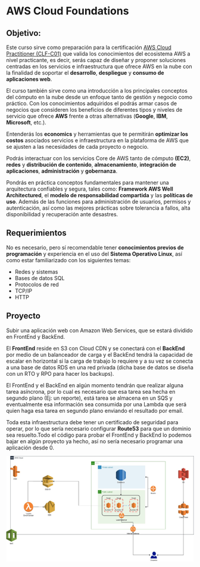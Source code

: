 # AWS Cloud Foundations

## Objetivo:

Este curso sirve como preparación para la certificación [AWS Cloud Practitioner (CLF-C01)](https://aws.amazon.com/es/certification/certified-cloud-practitioner/) que valida los conocimientos del ecosistema AWS a nivel practicante, es decir, serás capaz de diseñar y proponer soluciones centradas en los servicios e infraestructura que ofrece AWS en la nube con la finalidad de soportar el **desarrollo**, **despliegue** y **consumo de aplicaciones web**.

El curso también sirve como una introducción a los principales conceptos del cómputo en la nube desde un enfoque tanto de gestión y negocio como práctico. Con los conocimientos adquiridos el podrás armar casos de negocios que consideren los beneficios de diferentes tipos y niveles de servicio que ofrece **AWS** frente a otras alternativas (**Google**, **IBM**, **Microsoft**, etc.).

Entenderás los **economics** y herramientas que te permitirán **optimizar los costos** asociados servicios e infraestructura en la plataforma de AWS que se ajusten a las necesidades de cada proyecto o negocio.

Podrás interactuar con los servicios Core de AWS tanto de cómputo **(EC2)**, **redes** y **distribución de contenido**, **almacenamiento**, **integración de aplicaciones**, **administración** y **gobernanza**.

Pondrás en práctica conceptos fundamentales para mantener una arquitectura confiables y segura, tales como: **Framework AWS Well Architectured**, el **modelo de responsabilidad compartida** y las **políticas de uso**. Además de las funciones para administración de usuarios, permisos y autenticación, así como las mejores prácticas sobre tolerancia a fallos, alta disponibilidad y recuperación ante desastres. 

## Requerimientos

No es necesario, pero sí recomendable tener **conocimientos previos de programación** y experiencia en el uso del **Sistema Operativo Linux**, así como estar familiarizado con los siguientes temas:

+ Redes y sistemas
+ Bases de datos SQL
+ Protocolos de red
+ TCP/IP
+ HTTP

## Proyecto

Subir una aplicación web con Amazon Web Services, que se estará dividido en FrontEnd y BackEnd.

El **FrontEnd** reside en S3 con Cloud CDN y se conectará con el **BackEnd** por medio de un balanceador de carga y  el BackEnd tendrá la capacidad de escalar en horizontal si la carga de trabajo lo requiere y a su vez se conecta a una base de datos RDS en una red privada (dicha base de datos se diseña con un RTO y RPO para hacer los backups).

El FrontEnd y el BackEnd en algún momento tendrán que realizar alguna tarea asíncrona, por lo cual es necesario que esa tarea sea hecha en segundo plano (Ej: un reporte), está tarea se almacena en un SQS y eventualmente esa información sea consumida por una Lambda que será quien haga esa tarea en segundo plano enviando el resultado por email. 

Toda esta infraestructura debe tener un certificado de seguridad para operar, por lo que sería necesario configurar **Route53** para que un dominio sea resuelto.Todo el código para probar el FrontEnd y BackEnd lo podemos bajar en algún proyecto ya hecho, así no sería necesario programar una aplicación desde 0.

<img src="assets/arquitectura-Infra.jpg">
